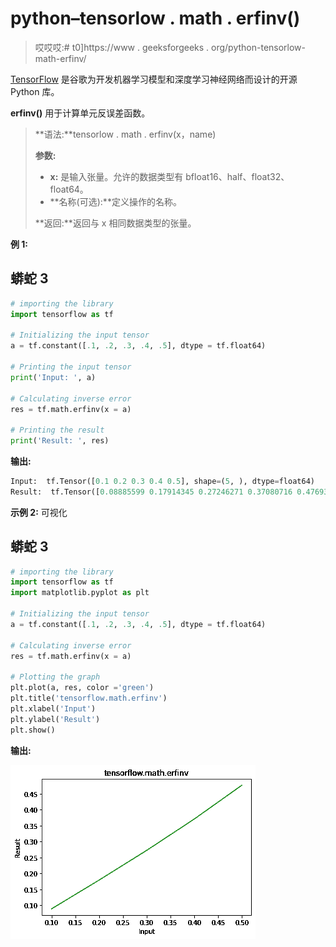 # python–tensorlow . math . erfinv()

> 哎哎哎:# t0]https://www . geeksforgeeks . org/python-tensorlow-math-erfinv/

[TensorFlow](https://www.geeksforgeeks.org/introduction-to-tensorflow/) 是谷歌为开发机器学习模型和深度学习神经网络而设计的开源 Python 库。

**erfinv()** 用于计算单元反误差函数。

> **语法:**tensorlow . math . erfinv(x，name)
> 
> **参数:**
> 
> *   **x:** 是输入张量。允许的数据类型有 bfloat16、half、float32、float64。
> *   **名称(可选):**定义操作的名称。
> 
> **返回:**返回与 x 相同数据类型的张量。

**例 1:**

## 蟒蛇 3

```py
# importing the library
import tensorflow as tf

# Initializing the input tensor
a = tf.constant([.1, .2, .3, .4, .5], dtype = tf.float64)

# Printing the input tensor
print('Input: ', a)

# Calculating inverse error
res = tf.math.erfinv(x = a)

# Printing the result
print('Result: ', res)
```

**输出:**

```py
Input:  tf.Tensor([0.1 0.2 0.3 0.4 0.5], shape=(5, ), dtype=float64)
Result:  tf.Tensor([0.08885599 0.17914345 0.27246271 0.37080716 0.47693628], shape=(5, ), dtype=float64)

```

**示例 2:** 可视化

## 蟒蛇 3

```py
# importing the library
import tensorflow as tf
import matplotlib.pyplot as plt

# Initializing the input tensor
a = tf.constant([.1, .2, .3, .4, .5], dtype = tf.float64)

# Calculating inverse error
res = tf.math.erfinv(x = a)

# Plotting the graph
plt.plot(a, res, color ='green')
plt.title('tensorflow.math.erfinv')
plt.xlabel('Input')
plt.ylabel('Result')
plt.show()
```

**输出:**

![](img/f63b97ffc317edfd0d8f577201e9a168.png)